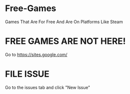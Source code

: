 # Free-Games
Games That Are For Free And Are On Platforms Like Steam
#  FREE GAMES ARE NOT HERE!
Go to https://sites.google.com/
# FILE ISSUE
Go to the issues tab and click "New Issue"

